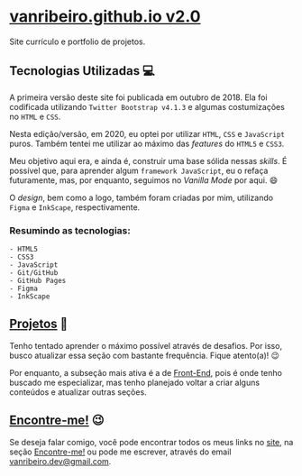 # [vanribeiro.github.io v2.0](https://vanribeiro.github.io/)

Site currículo e portfolio de projetos.

## Tecnologias Utilizadas 💻

A primeira versão deste site foi publicada em outubro de 2018. Ela foi codificada utilizando `Twitter Bootstrap v4.1.3` e algumas costumizações no `HTML` e `CSS`.

Nesta edição/versão, em 2020, eu optei por utilizar `HTML`, `CSS` e `JavaScript` puros. Também tentei me utilizar ao máximo das _features_ do `HTML5` e `CSS3`.

Meu objetivo aqui era, e ainda é, construir uma base sólida nessas _skills_. É possível que, para aprender algum `framework JavaScript`, eu o refaça futuramente, mas, por enquanto, seguimos no _Vanilla Mode_ por aqui. 😄

O _design_, bem como a logo, também foram criadas por mim, utilizando `Figma` e `InkScape`, respectivamente.

### Resumindo as tecnologias:

```
- HTML5
- CSS3
- JavaScript
- Git/GitHub
- GitHub Pages
- Figma
- InkScape
```

## [Projetos](https://vanribeiro.github.io/portfolio-pages/projects/frontend.html) 📖

Tenho tentado aprender o máximo possível através de desafios. Por isso, busco atualizar essa seção com bastante frequência. Fique atento(a)! 😉

Por enquanto, a subseção mais ativa é a de [Front-End](https://vanribeiro.github.io/portfolio-pages/projects/frontend.html), pois é onde tenho buscado me especializar, mas tenho planejado voltar a criar alguns conteúdos e atualizar outras seções.

## [Encontre-me!](https://vanribeiro.github.io/encontre-me.html) 😉

Se deseja falar comigo, você pode encontrar todos os meus links no [site](https://vanribeiro.github.io/), na seção [Encontre-me!](https://vanribeiro.github.io/encontre-me) ou pode me escrever, através do email [vanribeiro.dev@gmail.com](mailto:vanribeiro.dev@gmail.com). 
